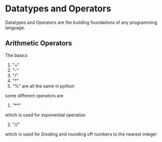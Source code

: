 # Datatypes and Operators

Datatypes and Operators are the building foundaitons of any programming language.

## Arithmetic Operators

The basics 

1. "+"
2. "-"
3. "/"
4. "*"
5. "%"
are all the same in python

some different operators are 

1. "**"

which is used for exponential operation

2. "//" 

which is used for Dividing and rounding off numbers to the nearest integer
